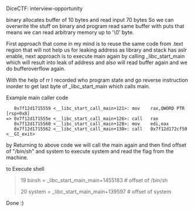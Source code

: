 DiceCTF: interview-opportunity

binary allocates buffer of 10 bytes and read input 70 bytes 
So we can overwrite the stuff on binary and program read
same buffer with puts that means we can read arbitrary 
memory up to '\0' byte.

First approach that come in my mind is to reuse the same
code from .text region that will not help us for leaking
address as library and stack has aslr enable, next
approach is to execute main again by calling _libc_start_main
which will result into leak of address and also will read
buffer again and we do bufferoverflow again.

With the help of rr I recorded who program state and go
reverse instruction inorder to get last byte of _libc_start_main
which calls main.

Example main caller code
```
   0x7f12d1715559 <__libc_start_call_main+121>: mov    rax,QWORD PTR [rsp+0x8]
=> 0x7f12d171555e <__libc_start_call_main+126>: call   rax
   0x7f12d1715560 <__libc_start_call_main+128>: mov    edi,eax
   0x7f12d1715562 <__libc_start_call_main+130>: call   0x7f12d172cf50 <__GI_exit>
```
by Returning to above code we will call the main again and
then find offset of "/bin/sh" and system to execute
system and read the flag from the machine.

to Execute shell
> 19 binsh = _libc_start_main_main+1455183       # offset of /bin/sh
>
> 20 system = _libc_start_main_main+139597       # offset of system

Done :) 

